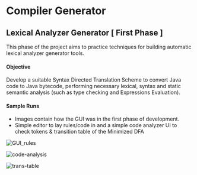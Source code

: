 # Compiler Generator
## Lexical Analyzer Generator [ First Phase ]

This phase of the project aims to practice techniques for building automatic
lexical analyzer generator tools.

#### Objective

Develop a suitable Syntax Directed Translation Scheme to convert Java code to Java bytecode, performing necessary lexical, syntax and static semantic analysis
(such as type checking and Expressions Evaluation).

#### Sample Runs
  * Images contain how the GUI was in the first phase of development.
  * Simple editor to lay rules/code in and a simple code analyzer UI to check tokens & transition table of the Minimized DFA

![GUI_rules](https://user-images.githubusercontent.com/48100957/78328400-5bd1e480-757f-11ea-90e2-400e52f4eb72.PNG)

![code-analysis](https://user-images.githubusercontent.com/48100957/78328476-8328b180-757f-11ea-929f-58eaa1ece005.PNG)

![trans-table](https://user-images.githubusercontent.com/48100957/78328497-920f6400-757f-11ea-8fd0-a3bedb2c6051.PNG)
